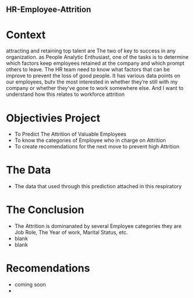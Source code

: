 ## HR-Employee-Attrition

# Context
attracting and retaining top talent are The two of key to success in any organization. as People Analytic Enthusiast, one of the tasks is to determine which factors keep employees retained at the company and which prompt others to leave. The HR team need to know what factors that can be improve to prevent the loss of good people.  It has various data points on our employees, butv the most interested in whether they’re still with my company or whether they’ve gone to work somewhere else. And I want to understand how this relates to workforce attrition

# Objectivies Project

- To Predict The Attrition of Valuable Employees
- To know the categories of Employee who in charge on Attrition
- To create recomendations for the next move to prevent high Attrition

# The Data 
- The data that used through this prediction attached in this respiratory

# The Conclusion

- The Attrition is dominanated by several Employee categories they are Job Role, The Year of work, Marital Status, etc.
- blank
- blank

# Recomendations
- coming soon
- 
